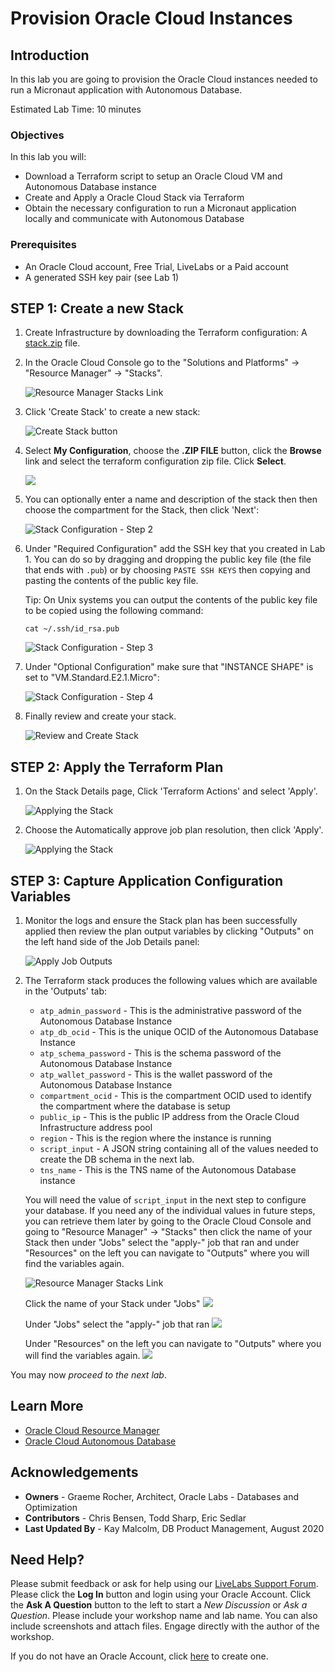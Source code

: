 # Provision Oracle Cloud Instances

## Introduction
In this lab you are going to provision the Oracle Cloud instances needed to run a Micronaut application with Autonomous Database.

Estimated Lab Time: 10 minutes

### Objectives

In this lab you will:

* Download a Terraform script to setup an Oracle Cloud VM and Autonomous Database instance
* Create and Apply a Oracle Cloud Stack via Terraform
* Obtain the necessary configuration to run a Micronaut application locally and communicate with Autonomous Database

### Prerequisites
- An Oracle Cloud account, Free Trial, LiveLabs or a Paid account
- A generated SSH key pair (see Lab 1)

## **STEP 1**: Create a new Stack

1. Create Infrastructure by downloading the Terraform configuration: A [stack.zip](https://objectstorage.us-ashburn-1.oraclecloud.com/p/Vk4scdlVl3XADcppSfidX9GUGlQEtAqfJyjCBCbNARXWZobt00Wwx7JoTxyRzKX6/n/cloudnative-devrel/b/micronaut-hol/o/stack.zip) file.

2. In the Oracle Cloud Console go to the "Solutions and Platforms" -> "Resource Manager" -> "Stacks".

   ![Resource Manager Stacks Link](images/resource_manager_link.png)

3. Click 'Create Stack' to create a new stack:

   ![Create Stack button](images/create_stack_btn.png)

4. Select **My Configuration**, choose the **.ZIP FILE** button, click the **Browse** link and select the terraform configuration zip file. Click **Select**.

	![](./images/zip-file.png)

5. You can optionally enter a name and description of the stack then then choose the compartment for the Stack, then click 'Next':

   ![Stack Configuration - Step 2](images/stack_info_2.png)

6. Under "Required Configuration" add the SSH key that you created in Lab 1. You can do so by dragging and dropping the public key file (the file that ends with `.pub`) or by choosing `PASTE SSH KEYS` then copying and pasting the contents of the public key file.

    Tip: On Unix systems you can output the contents of the public key file to be copied using the following command:

    ```
    cat ~/.ssh/id_rsa.pub
    ```

   ![Stack Configuration - Step 3](images/choose_ssh_key.png)

7. Under "Optional Configuration" make sure that "INSTANCE SHAPE" is set to "VM.Standard.E2.1.Micro":

   ![Stack Configuration - Step 4](images/choose_shape.png)

8. Finally review and create your stack.

   ![Review and Create Stack](images/review_stack.png)

##  **STEP 2**: Apply the Terraform Plan

1. On the Stack Details page, Click 'Terraform Actions' and select 'Apply'.

   ![Applying the Stack](images/stack_apply.png)

2. Choose the Automatically approve job plan resolution, then click 'Apply'.

   ![Applying the Stack](images/stack_apply_2.png)


##  **STEP 3**: Capture Application Configuration Variables

1. Monitor the logs and ensure the Stack plan has been successfully applied then review the plan output variables by clicking "Outputs" on the left hand side of the Job Details panel:

   ![Apply Job Outputs](images/tf_output.png)

2. The Terraform stack produces the following values which are available in the 'Outputs' tab:

      * `atp_admin_password` - This is the administrative password of the Autonomous Database Instance
      * `atp_db_ocid` - This is the unique OCID of the Autonomous Database Instance
      * `atp_schema_password` - This is the schema password of the Autonomous Database Instance
      * `atp_wallet_password` - This is the wallet password of the Autonomous Database Instance
      * `compartment_ocid` - This is the compartment OCID used to identify the compartment where the database is setup
      * `public_ip` - This is the public IP address from the Oracle Cloud Infrastructure address pool
      * `region` - This is the region where the instance is running
      * `script_input` - A JSON string containing all of the values needed to create the DB schema in the next lab.
      * `tns_name` - This is the TNS name of the Autonomous Database instance

      You will need the value of `script_input` in the next step to configure your database. If you need any of the individual values in future steps, you can retrieve them later by going to the Oracle Cloud Console and going to "Resource Manager" -> "Stacks" then click the name of your Stack then under "Jobs" select the "apply-" job that ran and under "Resources" on the left you can navigate to "Outputs" where you will find the variables again.

      ![Resource Manager Stacks Link](images/resource_manager_link.png)

      Click the name of your Stack under "Jobs"
      ![](images/click-stack-name.png)

      Under "Jobs" select the "apply-" job that ran
      ![](images/apply-job.png)

      Under "Resources" on the left you can navigate to "Outputs" where you will find the variables again.
      ![](images/outputs.png)

You may now *proceed to the next lab*.

## Learn More

* [Oracle Cloud Resource Manager](https://docs.cloud.oracle.com/en-us/iaas/Content/ResourceManager/Concepts/resourcemanager.htm)
* [Oracle Cloud Autonomous Database](https://docs.cloud.oracle.com/en-us/iaas/Content/Database/Concepts/adboverview.htm)

## Acknowledgements
- **Owners** - Graeme Rocher, Architect, Oracle Labs - Databases and Optimization
- **Contributors** - Chris Bensen, Todd Sharp, Eric Sedlar
- **Last Updated By** - Kay Malcolm, DB Product Management, August 2020

## Need Help?
Please submit feedback or ask for help using our [LiveLabs Support Forum](https://community.oracle.com/tech/developers/categories/building-java-cloud-applications-with-micronaut-and-oci). Please click the **Log In** button and login using your Oracle Account. Click the **Ask A Question** button to the left to start a *New Discussion* or *Ask a Question*.  Please include your workshop name and lab name.  You can also include screenshots and attach files.  Engage directly with the author of the workshop.

If you do not have an Oracle Account, click [here](https://profile.oracle.com/myprofile/account/create-account.jspx) to create one.
